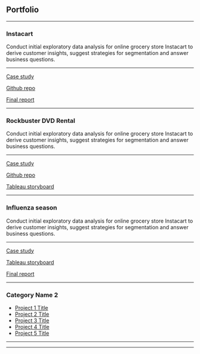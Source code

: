 ## Portfolio

---

### Instacart
Conduct initial exploratory data analysis for online grocery store Instacart to derive customer insights, suggest strategies for segmentation and answer business questions.

---
[Case study](/case_study/Instacart_case_study.pdf)
<!--- <img src="images/dummy_thumbnail.jpg?raw=true"/> -->


[Github repo](/case_study/Instacart_case_study.pdf)
<!--- <img src="images/dummy_thumbnail.jpg?raw=true"/> -->


[Final report](https://docs.google.com/spreadsheets/d/17IbCCePltL7LZymDaxz365W5qzWDNTVc/edit?usp=sharing&ouid=100983446213241354638&rtpof=true&sd=true)
<!--- <img src="images/dummy_thumbnail.jpg?raw=true"/> -->

---


### Rockbuster DVD Rental
Conduct initial exploratory data analysis for online grocery store Instacart to derive customer insights, suggest strategies for segmentation and answer business questions.

---
[Case study](/case_study/Rockbuster_Case_Study.pdf)
<!--- <img src="images/dummy_thumbnail.jpg?raw=true"/> -->


[Github repo](https://github.com/chitranshi-singh/SQL-Rockbuster.git)
<!--- <img src="images/dummy_thumbnail.jpg?raw=true"/> -->


[Tableau storyboard](https://public.tableau.com/app/profile/chitranshi3388/viz/RockbusterProject_Revised/UpdatedStory)
<!--- <img src="images/dummy_thumbnail.jpg?raw=true"/> -->

---


### Influenza season
Conduct initial exploratory data analysis for online grocery store Instacart to derive customer insights, suggest strategies for segmentation and answer business questions.

---
[Case study](/case_study/Influenza_Case_Study.pdf)
<!--- <img src="images/dummy_thumbnail.jpg?raw=true"/> -->


[Tableau storyboard](https://public.tableau.com/app/profile/chitranshi3388/viz/InfluenzaProject_Final/FinalDataStory)
<!--- <img src="images/dummy_thumbnail.jpg?raw=true"/> -->


[Final report](https://docs.google.com/spreadsheets/d/17IbCCePltL7LZymDaxz365W5qzWDNTVc/edit?usp=sharing&ouid=100983446213241354638&rtpof=true&sd=true)
<!--- <img src="images/dummy_thumbnail.jpg?raw=true"/> -->

---



### Category Name 2

- [Project 1 Title](http://example.com/)
- [Project 2 Title](http://example.com/)
- [Project 3 Title](http://example.com/)
- [Project 4 Title](http://example.com/)
- [Project 5 Title](http://example.com/)

---




---
<!-- <p style="font-size:11px">Page template forked from <a href="https://github.com/evanca/quick-portfolio">evanca</a></p>-->
<!-- Remove above link if you don't want to attibute -->
